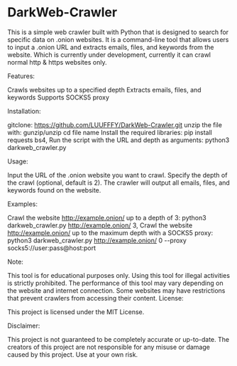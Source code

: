 # DarkWeb-Crawler
This is a simple web crawler built with Python that is designed to search for specific data on .onion websites. It is a command-line tool that allows users to input a .onion URL and extracts emails, files, and keywords from the website. Which is currently under development, currently it can crawl normal http & https websites only.

Features:

Crawls websites up to a specified depth
Extracts emails, files, and keywords
Supports SOCKS5 proxy

Installation:

gitclone: https://github.com/LUUFFFY/DarkWeb-Crawler.git
unzip the file with: gunzip/unzip
cd file name
Install the required libraries: pip install requests bs4,
Run the script with the URL and depth as arguments: python3 darkweb_crawler.py <URL> <DEPTH>

Usage:

Input the URL of the .onion website you want to crawl.
Specify the depth of the crawl (optional, default is 2).
The crawler will output all emails, files, and keywords found on the website.

Examples:

Crawl the website http://example.onion/ up to a depth of 3: python3 darkweb_crawler.py http://example.onion/ 3,
Crawl the website http://example.onion/ up to the maximum depth with a SOCKS5 proxy: python3 darkweb_crawler.py http://example.onion/ 0 --proxy socks5://user:pass@host:port

Note:

This tool is for educational purposes only.
Using this tool for illegal activities is strictly prohibited.
The performance of this tool may vary depending on the website and internet connection.
Some websites may have restrictions that prevent crawlers from accessing their content.
License:

This project is licensed under the MIT License.

Disclaimer:

This project is not guaranteed to be completely accurate or up-to-date. The creators of this project are not responsible for any misuse or damage caused by this project. Use at your own risk.

